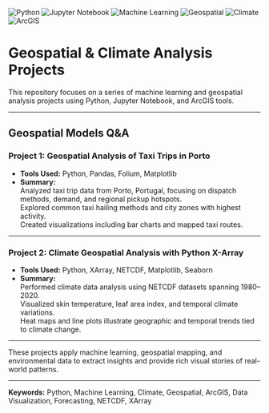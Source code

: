 ![Python](https://img.shields.io/badge/python-3670A0?style=for-the-badge&logo=python&logoColor=ffdd54)
![Jupyter Notebook](https://img.shields.io/badge/Jupyter%20Notebook-F37626?style=for-the-badge&logo=jupyter&logoColor=white)
![Machine Learning](https://img.shields.io/badge/Machine%20Learning-FF6347?style=for-the-badge)
![Geospatial](https://img.shields.io/badge/Geospatial-32CD32?style=for-the-badge)
![Climate](https://img.shields.io/badge/Climate-87CEFA?style=for-the-badge)
![ArcGIS](https://img.shields.io/badge/ArcGIS-009639?style=for-the-badge&logo=arcgis&logoColor=white)

# Geospatial & Climate Analysis Projects

This repository focuses on a series of machine learning and geospatial analysis projects using Python, Jupyter Notebook, and ArcGIS tools.

---

## Geospatial Models Q&A

### **Project 1: Geospatial Analysis of Taxi Trips in Porto**
- **Tools Used:** Python, Pandas, Folium, Matplotlib
- **Summary:**  
  Analyzed taxi trip data from Porto, Portugal, focusing on dispatch methods, demand, and regional pickup hotspots.  
  Explored common taxi hailing methods and city zones with highest activity.  
  Created visualizations including bar charts and mapped taxi routes.

---

### **Project 2: Climate Geospatial Analysis with Python X-Array**
- **Tools Used:** Python, XArray, NETCDF, Matplotlib, Seaborn
- **Summary:**  
  Performed climate data analysis using NETCDF datasets spanning 1980–2020.  
  Visualized skin temperature, leaf area index, and temporal climate variations.  
  Heat maps and line plots illustrate geographic and temporal trends tied to climate change.

---

These projects apply machine learning, geospatial mapping, and environmental data to extract insights and provide rich visual stories of real-world patterns.

---
**Keywords:** Python, Machine Learning, Climate, Geospatial, ArcGIS, Data Visualization, Forecasting, NETCDF, XArray
